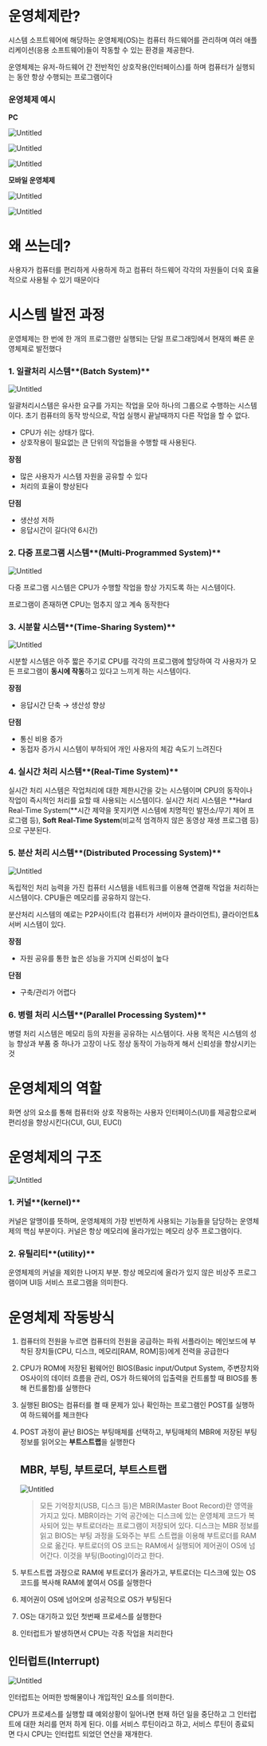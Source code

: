 # 운영체제란?

시스템 소프트웨어에 해당하는 운영체제(OS)는 컴퓨터 하드웨어를 관리하며 여러 애플리케이션(응용 소프트웨어)들이 작동할 수 있는 환경을 제공한다.

운영체제는 유저-하드웨어 간 전반적인 상호작용(인터페이스)를 하며 컴퓨터가 실행되는 동안 항상 수행되는 프로그램이다

### 운영체제 예시

**PC**

![Untitled](https://s3-us-west-2.amazonaws.com/secure.notion-static.com/3e13ab2e-1212-4f1a-b8e7-5ab30a397d41/Untitled.png)

![Untitled](https://s3-us-west-2.amazonaws.com/secure.notion-static.com/0b5e0247-19ae-41ca-8d41-11f242bbc711/Untitled.png)

![Untitled](https://s3-us-west-2.amazonaws.com/secure.notion-static.com/71200712-fe2f-4723-aedf-761bbc1505d4/Untitled.png)

**모바일 운영체제**

![Untitled](https://s3-us-west-2.amazonaws.com/secure.notion-static.com/7b803a7e-b49e-4052-8db9-798f56765ad6/Untitled.png)

![Untitled](https://s3-us-west-2.amazonaws.com/secure.notion-static.com/0e5983c3-0100-406b-9a3d-3185e7312070/Untitled.png)

# 왜 쓰는데?

사용자가 컴퓨터를 편리하게 사용하게 하고 컴퓨터 하드웨어 각각의 자원들이 더욱 효율적으로 사용될 수 있기 때문이다

# 시스템 발전 과정

운영체제는 한 번에 한 개의 프로그램만 실행되는 단일 프로그래밍에서 현재의 빠른 운영체제로 발전했다

### 1. 일괄처리 시스템**(Batch System)**

![Untitled](https://s3-us-west-2.amazonaws.com/secure.notion-static.com/34259d1b-8872-4866-81cf-24e61280b070/Untitled.png)

일괄처리시스템은 유사한 요구를 가지는 작업을 모아 하나의 그룹으로 수행하는 시스템이다. 초기 컴퓨터의 동작 방식으로, 작업 실행시 끝날때까지 다른 작업을 할 수 없다.

- CPU가 쉬는 상태가 많다.
- 상호작용이 필요없는 큰 단위의 작업들을 수행할 때 사용된다.

**장점**

- 많은 사용자가 시스템 자원을 공유할 수 있다
- 처리의 효율이 향상된다

**단점**

- 생산성 저하
- 응답시간이 길다(약 6시간)

### 2. 다중 프로그램 시스템**(Multi-Programmed System)**

![Untitled](https://s3-us-west-2.amazonaws.com/secure.notion-static.com/da3bfc86-2cf9-4b00-8688-fcbaf21ffedb/Untitled.png)

다중 프로그램 시스템은 CPU가 수행할 작업을 항상 가지도록 하는 시스템이다.

프로그램이 존재하면 CPU는 멈추지 않고 계속 동작한다

### 3. 시분할 시스템**(Time-Sharing System)**

![Untitled](https://s3-us-west-2.amazonaws.com/secure.notion-static.com/641e0a87-a636-4a80-8a93-91ad2a77b141/Untitled.png)

시분할 시스템은 아주 짧은 주기로 CPU를 각각의 프로그램에 할당하여 각 사용자가 모든 프로그램이 **동시에 작동**하고 있다고 느끼게 하는 시스템이다.

**장점**

- 응답시간 단축 → 생산성 향상

**단점**

- 통신 비용 증가
- 동접자 증가시 시스템이 부하되어 개인 사용자의 체감 속도기 느려진다

### 4. 실시간 처리 시스템**(Real-Time System)**

실시간 처리 시스템은 작업처리에 대한 제한시간을 갖는 시스템이며 CPU의 동작이나 작업이 즉시적인 처리를 요할 때 사용되는 시스템이다. 실시간 처리 시스템은 **Hard Real-Time System(**시간 제약을 못지키면 시스템에 치명적인 발전소/무기 제어 프로그램 등), **Soft Real-Time System**(비교적 엄격하지 않은 동영상 재생 프로그램 등)으로 구분된다.

### 5. 분산 처리 시스템**(Distributed Processing System)**

![Untitled](https://s3-us-west-2.amazonaws.com/secure.notion-static.com/3b83fa7e-be03-46a6-902f-73ce0d65c332/Untitled.png)

독립적인 처리 능력을 가진 컴퓨터 시스템을 네트워크를 이용해 연결해 작업을 처리하는 시스템이다. CPU들은 메모리를 공유하지 않는다.

분산처리 시스템의 예로는 P2P사이트(각 컴퓨터가 서버이자 클라이언트), 클라이언트&서버 시스템이 있다. 

**장점**

- 자원 공유를 통한 높은 성능을 가지며 신뢰성이 높다

**단점**

- 구축/관리가 어렵다

### 6. 병렬 처리 시스템**(Parallel Processing System)**

병렬 처리 시스템은 메모리 등의 자원을 공유하는 시스템이다. 사용 목적은 시스템의 성능 향상과 부품 중 하나가 고장이 나도 정상 동작이 가능하게 해서 신뢰성을 향상시키는 것

# 운영체제의 역할

화면 상의 요소를 통해 컴퓨터와 상호 작용하는 사용자 인터페이스(UI)를 제공함으로써 편리성을 향상시킨다(CUI, GUI, EUCI)

# 운영체제의 구조

![Untitled](https://s3-us-west-2.amazonaws.com/secure.notion-static.com/bf86b660-b1ef-48e2-bff9-b8ce6ca253fa/Untitled.png)

### 1. 커널**(kernel)**

커널은 알맹이를 뜻하며, 운영체제의 가장 빈번하게 사용되는 기능들을 담당하는 운영체제의 핵심 부분이다. 커널은 항상 메모리에 올라가있는 메모리 상주 프로그램이다. 

### 2. 유틸리티**(utility)**

운영체제의 커널을 제외한 나머지 부분. 항상 메모리에 올라가 있지 않은 비상주 프로그램이며 UI등 서비스 프로그램을 의미한다.

# 운영체제 작동방식

1. 컴퓨터의 전원을 누르면 컴퓨터의 전원을 공급하는 파워 서플라이는 메인보드에 부착된 장치들(CPU, 디스크, 메모리[RAM, ROM]등)에게 전력을 공급한다
2. CPU가 ROM에 저장된 펌웨어인 BIOS(Basic input/Output System, 주변장치와 OS사이의 데이터 흐름을 관리, OS가 하드웨어의 입출력을 컨트롤할 때 BIOS를 통해 컨트롤함)를 실행한다
3. 실행된 BIOS는 컴퓨터를 켤 때 문제가 있나 확인하는 프로그램인 POST를 실행하여 하드웨어를 체크한다
4. POST 과정이 끝난 BIOS는 부팅매체를 선택하고, 부팅매체의 MBR에 저장된 부팅정보를 읽어오는 **부트스트랩**을 실행한다
    
    ## **MBR, 부팅**, 부트로더, **부트스트랩**
    
    ![Untitled](https://s3-us-west-2.amazonaws.com/secure.notion-static.com/19ab771f-8df2-4ec5-bfc5-66ed64a67fbb/Untitled.png)
    
    > 모든 기억장치(USB, 디스크 등)은 MBR(Master Boot Record)란 영역을 가지고 있다. MBR이라는 기억 공간에는 디스크에 있는 운영체제 코드가 복사되어 있는 부트로더라는 프로그램이 저장되어 있다. 디스크는 MBR 정보를 읽고 BIOS는 부팅 과정을 도와주는 부트 스트랩을 이용해 부트로더를 RAM으로 옮긴다. 부트로더의 OS 코드는 RAM에서 실행되어 제어권이 OS에 넘어간다. 이것을 부팅(Booting)이라고 한다.
    > 
    
5. 부트스트랩 과정으로 RAM에 부트로더가 올라가고, 부트로더는 디스크에 있는 OS코드를 복사해 RAM에 붙여서 OS를 실행한다
6. 제어권이 OS에 넘어오며 성공적으로 OS가 부팅된다
7. OS는 대기하고 있던 첫번째 프로세스를 실행한다
8. 인터럽트가 발생하면서 CPU는 각종 작업을 처리한다

## 인터럽트(Interrupt)

![Untitled](https://s3-us-west-2.amazonaws.com/secure.notion-static.com/82565335-76bc-4d47-b35f-1a347d47967c/Untitled.png)

인터럽트는 어떠한 방해물이나 개입적인 요소를 의미한다. 

CPU가 프로세스를 실행할 떄 예외상황이 일어나면 현재 하던 일을 중단하고 그 인터럽트에 대한 처리를 먼저 하게 된다. 이를 서비스 루틴이라고 하고, 서비스 루틴이 종료되면 다시 CPU는 인터럽트 되었던 연산을 재개한다.
